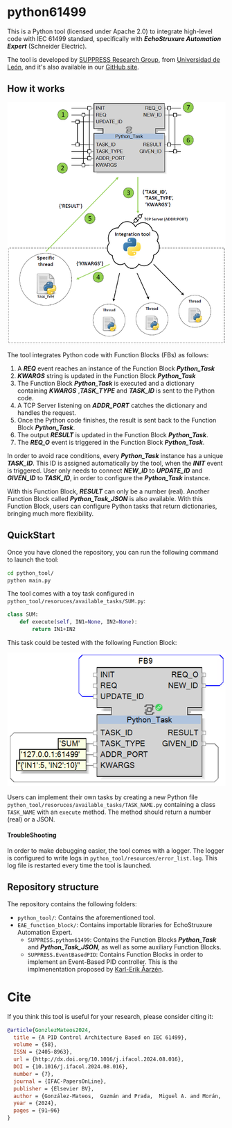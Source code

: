 # python61499

This is a Python tool (licensed under Apache 2.0) to integrate high-level code with IEC 61499 standard, specifically with ***EchoStruxure Automation Expert*** (Schneider Electric).

The tool is developed by [SUPPRESS Research Group](https://suppress.unileon.es/en/), from [Universidad de León](https://www.unileon.es/), and it's also available in our [GitHub site](https://github.com/suppress-unileon/python61499/tree/main).

## How it works

![Architecture](architecture.png)

The tool integrates Python code with Function Blocks (FBs) as follows:

1. A ***REQ*** event reaches an instance of the Function Block ***Python_Task***
2. ***KWARGS*** string is updated in the Function Block ***Python_Task***
3. The Function Block ***Python_Task*** is executed and a dictionary containing ***KWARGS*** ,***TASK_TYPE*** and ***TASK_ID*** is sent to the Python code.
4. A TCP Server listening on ***ADDR_PORT*** catches the dictionary and handles the request.
5. Once the Python code finishes, the result is sent back to the Function Block ***Python_Task***.
6. The output ***RESULT*** is updated in the Function Block ***Python_Task***.
7. The ***REQ_O*** event is triggered in the Function Block ***Python_Task***.

In order to avoid race conditions, every ***Python_Task*** instance has a unique ***TASK_ID***. This ID is assigned automatically by the tool, when the ***INIT*** event is triggered.
User only needs to connect ***NEW_ID*** to ***UPDATE_ID*** and ***GIVEN_ID*** to ***TASK_ID***, in order to configure the ***Python_Task*** instance.

With this Function Block, ***RESULT*** can only be a number (real). Another Function Block called ***Python_Task_JSON*** is also available. With this Function Block, users can configure Python tasks that return dictionaries, bringing much more flexibility.

## QuickStart

Once you have cloned the repository, you can run the following command to launch the tool:
```cmd
cd python_tool/
python main.py
```
The tool comes with a toy task configured in ```python_tool/resoruces/available_tasks/SUM.py```:
```python
class SUM:
    def execute(self, IN1=None, IN2=None):
        return IN1+IN2
```
This task could be tested with the following Function Block:

![SUM_FB](SUM_FB.png)

Users can implement their own tasks by creating a new Python file ```python_tool/resoruces/available_tasks/TASK_NAME.py``` containing a class ```TASK_NAME``` with an ```execute``` method. The method should return a number (real) or a JSON.

#### TroubleShooting
In order to make debugging easier, the tool comes with a logger. The logger is configured to write logs in ```python_tool/resources/error_list.log```. This log file is restarted every time the tool is launched.

## Repository structure
The repository contains the following folders:
 - ```python_tool/```: Contains the aforementioned tool.
 - ```EAE_function_block/```: Contains importable libraries for EchoStruxure Automation Expert.
    - ```SUPPRESS.python61499```: Contains the Function Blocks ***Python_Task*** and ***Python_Task_JSON***, as well as some auxiliary Function Blocks.
    - ```SUPPRESS.EventBasedPID```: Contains Function Blocks in order to implement an Event-Based PID controller. This is the implmenentation proposed by [Karl-Erik Åarzén](https://doi.org/10.1016/S1474-6670(17)57482-0).

# Cite
If you think this tool is useful for your research, please consider citing it:
```bibtex
@article{GonzlezMateos2024,
  title = {A PID Control Architecture Based on IEC 61499},
  volume = {58},
  ISSN = {2405-8963},
  url = {http://dx.doi.org/10.1016/j.ifacol.2024.08.016},
  DOI = {10.1016/j.ifacol.2024.08.016},
  number = {7},
  journal = {IFAC-PapersOnLine},
  publisher = {Elsevier BV},
  author = {González-Mateos,  Guzmán and Prada,  Miguel A. and Morán,  Antonio and González-Herbón,  Raúl and Domínguez,  Manuel},
  year = {2024},
  pages = {91–96}
}
```